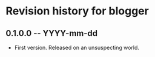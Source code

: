 # Revision history for blogger

## 0.1.0.0 -- YYYY-mm-dd

* First version. Released on an unsuspecting world.

